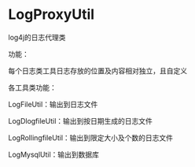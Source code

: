 # LogProxyUtil
log4j的日志代理类

功能：

每个日志类工具日志存放的位置及内容相对独立，且自定义

各工具类功能：

LogFileUtil：输出到日志文件

LogDlogfileUtil：输出到按日期生成的日志文件

LogRollingfileUtil：输出到限定大小及个数的日志文件

LogMysqlUtil：输出到数据库
